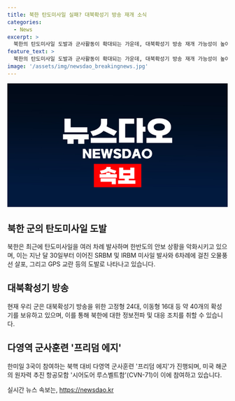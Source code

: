 ```yaml
---
title: 북한 탄도미사일 실패? 대북확성기 방송 재개 소식
categories:
  - News
excerpt: >
  북한의 탄도미사일 도발과 군사활동이 확대되는 가운데, 대북확성기 방송 재개 가능성이 높아지고 있다. 군은 40개의 확성기를 설치하고, 신속한 대응을 강조하며 대비태세를 강화하고 있다. 미국의 핵추진 항모가 한미일 3국의 북한 핵 대비 다영역 군사훈련 프리덤 에지에 참여하여 긴장 상황이 이어지고 있다.북한의 도발에 대비한 군의 전략적 대응이 진행 중이며, 관련 군사훈련과 확성기 방송 등의 도발에 대한 대응이 계획되고 있다.
feature_text: >
  북한의 탄도미사일 도발과 군사활동이 확대되는 가운데, 대북확성기 방송 재개 가능성이 높아지고 있다. 군은 40개의 확성기를 설치하고, 신속한 대응을 강조하며 대비태세를 강화하고 있다. 미국의 핵추진 항모가 한미일 3국의 북한 핵 대비 다영역 군사훈련 프리덤 에지에 참여하여 긴장 상황이 이어지고 있다.북한의 도발에 대비한 군의 전략적 대응이 진행 중이며, 관련 군사훈련과 확성기 방송 등의 도발에 대한 대응이 계획되고 있다.
image: '/assets/img/newsdao_breakingnews.jpg'
---
```


<p><img src="/assets/img/newsdao_breakingnews.jpg" alt="pcversion 속보" /></p>

<h2 data-ke-size="size26">북한 군의 탄도미사일 도발</h2>

<p>북한은 최근에 탄도미사일을 여러 차례 발사하며 한반도의 안보 상황을 악화시키고 있으며, 이는 지난 달 30일부터 이어진 SRBM 및 IRBM 미사일 발사와 6차례에 걸친 오물풍선 살포, 그리고 GPS 교란 등의 도발로 나타나고 있습니다.</p>

<h2 data-ke-size="size26">대북확성기 방송</h2>

<p>현재 우리 군은 대북확성기 방송을 위한 고정형 24대, 이동형 16대 등 약 40개의 확성기를 보유하고 있으며, 이를 통해 북한에 대한 정보전파 및 대응 조치를 취할 수 있습니다.</p>

<h2 data-ke-size="size26">다영역 군사훈련 '프리덤 에지'</h2>

<p>한미일 3국이 참여하는 북핵 대비 다영역 군사훈련 '프리덤 에지'가 진행되며, 미국 해군의 원자력 추진 항공모함 '시어도어 루스벨트함'(CVN-71)이 이에 참여하고 있습니다.</p>
실시간 뉴스 속보는, <a href="https://newsdao.kr" rel="dofollow">https://newsdao.kr</a>


